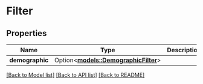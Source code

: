 # Filter

## Properties

Name | Type | Description | Notes
------------ | ------------- | ------------- | -------------
**demographic** | Option<[**models::DemographicFilter**](DemographicFilter.md)> |  | [optional]

[[Back to Model list]](../README.md#documentation-for-models) [[Back to API list]](../README.md#documentation-for-api-endpoints) [[Back to README]](../README.md)


